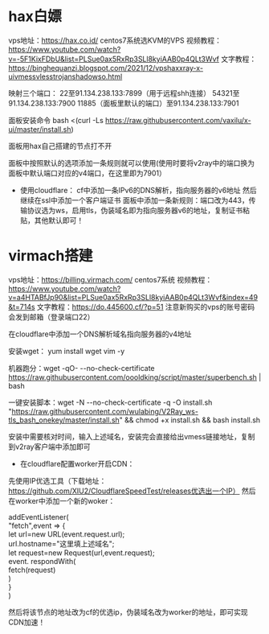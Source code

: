 # hax白嫖
vps地址：https://hax.co.id/
centos7系统选KVM的VPS
视频教程：https://www.youtube.com/watch?v=-5F1KixFDbU&list=PLSue0ax5RxRp3SLl8kyiAAB0p4QLt3Wvf
文字教程：https://binghequanzi.blogspot.com/2021/12/vpshaxxray-x-uivmessvlesstrojanshadowso.html

映射三个端口：
22至91.134.238.133:7899（用于远程shh连接）
54321至91.134.238.133:7900
11885（面板里默认的端口）至91.134.238.133:7901

面板安装命令   bash <(curl -Ls https://raw.githubusercontent.com/vaxilu/x-ui/master/install.sh)

面板用hax自己搭建的节点打不开

面板中按照默认的选项添加一条规则就可以使用(使用时要将v2ray中的端口换为面板中默认端口对应的v4端口，在这里即为7901）

* 使用cloudflare：
cf中添加一条IPv6的DNS解析，指向服务器的v6地址
然后继续在ssl中添加一个客户端证书
面板中添加一条新规则：端口改为443，传输协议选为ws，启用tls，伪装域名即为指向服务器v6的地址，复制证书粘贴，其他默认即可！


# virmach搭建
vps地址：https://billing.virmach.com/
centos7系统
视频教程：https://www.youtube.com/watch?v=a4HTABfJp90&list=PLSue0ax5RxRp3SLl8kyiAAB0p4QLt3Wvf&index=49&t=714s
文字教程：https://do.445600.cf/?p=51
注意新购买的vps的账号密码会发到邮箱（登录端口22）

在cloudflare中添加一个DNS解析域名指向服务器的v4地址

安装wget：  yum install wget vim -y

机器跑分：wget -qO- --no-check-certificate https://raw.githubusercontent.com/oooldking/script/master/superbench.sh | bash

一键安装脚本：wget -N --no-check-certificate -q -O install.sh "https://raw.githubusercontent.com/wulabing/V2Ray_ws-tls_bash_onekey/master/install.sh" && chmod +x install.sh && bash install.sh

安装中需要核对时间，输入上述域名，安装完会直接给出vmess链接地址，复制到v2ray客户端中添加即可

* 在cloudflare配置worker开启CDN：

先使用IP优选工具（下载地址：https://github.com/XIU2/CloudflareSpeedTest/releases优选出一个IP）
然后在worker中添加一个新的woker：

addEventListener(  
  "fetch",event => {   
  let url=new URL(event.request.url);   
  url.hostname="这里填上述域名";   
  let request=new Request(url,event.request);   
  event. respondWith(   
  fetch(request)    
  )   
  }   
  )   

然后将该节点的地址改为cf的优选ip，伪装域名改为worker的地址，即可实现CDN加速！
